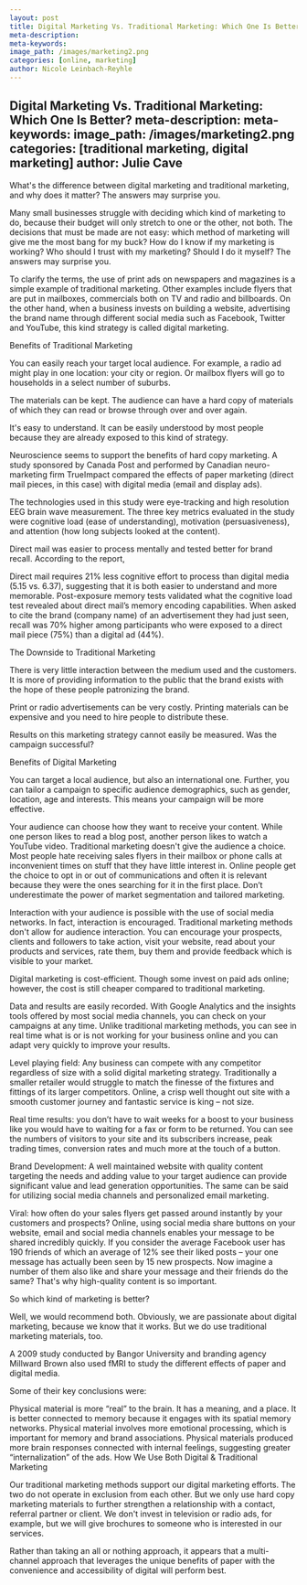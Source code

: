```yaml
---
layout: post
title: Digital Marketing Vs. Traditional Marketing: Which One Is Better?
meta-description:
meta-keywords:
image_path: /images/marketing2.png
categories: [online, marketing]
author: Nicole Leinbach-Reyhle
---
```


Digital Marketing Vs. Traditional Marketing: Which One Is Better?
meta-description:
meta-keywords:
image_path: /images/marketing2.png
categories: [traditional marketing, digital marketing]
author: Julie Cave
---

What's the difference between digital marketing and traditional marketing, and why does it matter? The answers may surprise you.

Many small businesses struggle with deciding which kind of marketing to do, because their budget will only stretch to one or the other, not both. The decisions that must be made are not easy: which method of marketing will give me the most bang for my buck? How do I know if my marketing is working? Who should I trust with my marketing? Should I do it myself? The answers may surprise you.

To clarify the terms, the use of print ads on newspapers and magazines is a simple example of traditional marketing. Other examples include flyers that are put in mailboxes, commercials both on TV and radio and billboards. On the other hand, when a business invests on building a website, advertising the brand name through different social media such as Facebook, Twitter and YouTube, this kind strategy is called digital marketing.

Benefits of Traditional Marketing

You can easily reach your target local audience. For example, a radio ad might play in one location: your city or region. Or mailbox flyers will go to households in a select number of suburbs.

The materials can be kept. The audience can have a hard copy of materials of which they can read or browse through over and over again.

It's easy to understand. It can be easily understood by most people because they are already exposed to this kind of strategy.

Neuroscience seems to support the benefits of hard copy marketing. A study sponsored by Canada Post and performed by Canadian neuro-marketing firm TrueImpact compared the effects of paper marketing (direct mail pieces, in this case) with digital media (email and display ads).

The technologies used in this study were eye-tracking and high resolution EEG brain wave measurement. The three key metrics evaluated in the study were cognitive load (ease of understanding), motivation (persuasiveness), and attention (how long subjects looked at the content).

Direct mail was easier to process mentally and tested better for brand recall.  According to the report,

Direct mail requires 21% less cognitive effort to process than digital media (5.15 vs. 6.37), suggesting that it is both easier to understand and more memorable. Post-exposure memory tests validated what the cognitive load test revealed about direct mail’s memory encoding capabilities. When asked to cite the brand (company name) of an advertisement they had just seen, recall was 70% higher among participants who were exposed to a direct mail piece (75%) than a digital ad (44%).

The Downside to Traditional Marketing

There is very little interaction between the medium used and the customers. It is more of providing information to the public that the brand exists with the hope of these people patronizing the brand.

Print or radio advertisements can be very costly. Printing materials can be expensive and you need to hire people to distribute these.

Results on this marketing strategy cannot easily be measured. Was the campaign successful?

Benefits of Digital Marketing

You can target a local audience, but also an international one. Further, you can tailor a campaign to specific audience demographics, such as gender, location, age and interests. This means your campaign will be more effective.

Your audience can choose how they want to receive your content. While one person likes to read a blog post, another person likes to watch a YouTube video. Traditional marketing doesn't give the audience a choice. Most people hate receiving sales flyers in their mailbox or phone calls at inconvenient times on stuff that they have little interest in.  Online people get the choice to opt in or out of communications and often it is relevant because they were the ones searching for it in the first place.  Don’t underestimate the power of market segmentation and tailored marketing.

Interaction with your audience is possible with the use of social media networks. In fact, interaction is encouraged. Traditional marketing methods don't allow for audience interaction. You can encourage your prospects, clients and followers to take action, visit your website, read about your products and services, rate them, buy them and provide feedback which is visible to your market.

Digital marketing is cost-efficient. Though some invest on paid ads online; however, the cost is still cheaper compared to traditional marketing.

Data and results are easily recorded. With Google Analytics and the insights tools offered by most social media channels, you can check on your campaigns at any time. Unlike traditional marketing methods, you can see in real time what is or is not working for your business online and you can adapt very quickly to improve your results.

Level playing field:  Any business can compete with any competitor regardless of size with a solid digital marketing strategy.  Traditionally a smaller retailer would struggle to match the finesse of the fixtures and fittings of its larger competitors.  Online, a crisp well thought out site with a smooth customer journey and fantastic service is king – not size.

Real time results: you don’t have to wait weeks for a boost to your business like you would have to waiting for a fax or form to be returned.  You can see the numbers of visitors to your site and its subscribers increase, peak trading times, conversion rates and much more at the touch of a button.

Brand Development: A well maintained website with quality content targeting the needs and adding value to your target audience can provide significant value and lead generation opportunities.  The same can be said for utilizing social media channels and personalized email marketing.

Viral: how often do your sales flyers get passed around instantly by your customers and prospects?  Online, using social media share buttons on your website, email and social media channels enables your message to be shared incredibly quickly.  If you consider the average Facebook user has 190 friends of which an average of 12% see their liked posts – your one message has actually been seen by 15 new prospects. Now imagine a number of them also like and share your message and their friends do the same?  That's why high-quality content is so important.

So which kind of marketing is better?

Well, we would recommend both. Obviously, we are passionate about digital marketing, because we know that it works. But we do use traditional marketing materials, too.

A 2009 study conducted by Bangor University and branding agency Millward Brown also used fMRI to study the different effects of paper and digital media.

Some of their key conclusions were:

Physical material is more “real” to the brain.  It has a meaning, and a place. It is better connected to memory because it engages with its spatial memory networks.
Physical material involves more emotional processing, which is important for memory and brand associations.
Physical materials produced more brain responses connected with internal feelings, suggesting greater “internalization” of the ads.
How We Use Both Digital & Traditional Marketing

Our traditional marketing methods support our digital marketing efforts. The two do not operate in exclusion from each other. But we only use hard copy marketing materials to further strengthen a relationship with a contact, referral partner or client. We don't invest in television or radio ads, for example, but we will give brochures to someone who is interested in our services.

Rather than taking an all or nothing approach, it appears that a multi-channel approach that leverages the unique benefits of paper with the convenience and accessibility of digital will perform best.
